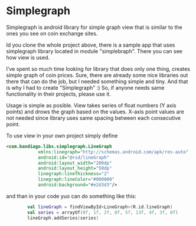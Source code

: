 # Simplegraph
Simplegraph is android library for simple graph view that is similar to the ones you see on coin exchange sites.

Id you clone the whole project above, there is a sample app that uses simplegraph library located in module "simplebraph". There you can see how view is used.

I've spent so much time looking for library that does only one thing, creates simple graph of coin prices. Sure, there are already some nice libraries out there that can do the job, but I needed something simple and tiny. And that is why I had to create "Simplegraph" :) So, if anyone needs same functionality in their projects, please use it.

Usage is simple as posible. View takes series of float numbers (Y axis points) and drows the graph based on the values. X-axis point values are not needed since library uses same spacing between each consecutive point.

To use view in your own project simply define

~~~xml
<com.bandiago.libs.simplegraph.LineGraph
            xmlns:linegraph="http://schemas.android.com/apk/res-auto"
            android:id="@+id/lineGraph"
            android:layout_width="200dp"
            android:layout_height="50dp"
            linegraph:lineThickness="2"
            linegraph:lineColor="#000000"
            android:background="#e2d3d3"/>
~~~

and than in your code yuo can do something like this:

~~~kotlin
        val lineGraph = findViewById<LineGraph>(R.id.lineGraph)
        val series = arrayOf(0f, 1f, 2f, 8f, 5f, 13f, 4f, 3f, 0f)
        lineGraph.addSeries(series)
~~~
